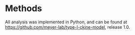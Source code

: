# Methods

All analysis was implemented in Python, and can be found at <https://github.com/meyer-lab/type-I-ckine-model>, release 1.0.

